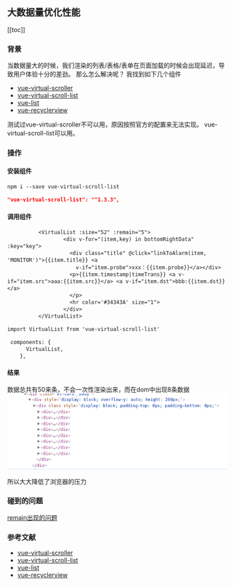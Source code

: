 ## 大数据量优化性能
[[toc]]

### 背景

当数据量大的时候，我们渲染的列表/表格/表单在页面加载的时候会出现延迟，导致用户体验十分的差劲。
那么怎么解决呢？
我找到如下几个组件
- [vue-virtual-scroller](https://github.com/Akryum/vue-virtual-scroller)
- [vue-virtual-scroll-list](https://github.com/tangbc/vue-virtual-scroll-list)
- [vue-list](https://github.com/hejianxian/vue-list)
- [vue-recyclerview](https://github.com/hilongjw/vue-recyclerview)

测试过vue-virtual-scroller不可以用，原因按照官方的配置来无法实现。
vue-virtual-scroll-list可以用。
### 操作

#### 安装组件
```
npm i --save vue-virtual-scroll-list
```

```json
"vue-virtual-scroll-list": "^1.3.3",
```
#### 调用组件
```vue
          <VirtualList :size="52" :remain="5">
                  <div v-for="(item,key) in bottomRightData" :key="key">
                    <div class="title" @click="linkToAlarm(item, 'MONITOR')">{{item.title}} <a
                      v-if="item.probe">xxx：{{item.probe}}</a></div>
                    <p>{{item.timestamp|timeTrans}} <a v-if="item.src">aaa:{{item.src}}</a> <a v-if="item.dst">bbb:{{item.dst}}</a>
                    </p>
                    <hr color='#34343A' size="1">
                  </div>
          </VirtualList>                          
```
```vue
import VirtualList from 'vue-virtual-scroll-list'
```
```vue
 components: {
      VirtualList,
    },
```
#### 结果
数据总共有50来条，不会一次性渲染出来，而在dom中出现8条数据
![avatar](../public/vue-virtual-scroll-list1.png)

所以大大降低了浏览器的压力

### 碰到的问题
[remain出现的问题](https://github.com/tangbc/vue-virtual-scroll-list/issues/94)

### 参考文献
- [vue-virtual-scroller](https://github.com/Akryum/vue-virtual-scroller)
- [vue-virtual-scroll-list](https://github.com/tangbc/vue-virtual-scroll-list)
- [vue-list](https://github.com/hejianxian/vue-list)
- [vue-recyclerview](https://github.com/hilongjw/vue-recyclerview)
